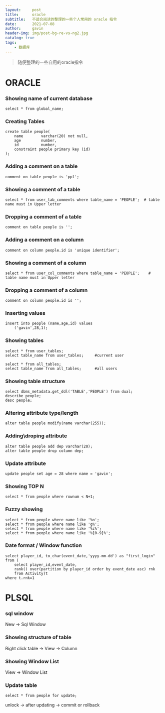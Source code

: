```yaml
---
layout:     post
title:      oracle
subtitle:   不适合阅读的整理的一些个人常用的 oracle 指令
date:       2021-07-08
author:     gavin
header-img: img/post-bg-re-vs-ng2.jpg
catalog: true
tags:
    - 数据库
---
```


>随便整理的一些自用的oracle指令

# ORACLE

### Showing name of current database
```
select * from global_name;
```

### Creating Tables

```
create table people(
    name        varchar(20) not null,
    age         number,
    id          number,
    constraint people primary key (id)
);
```

### Adding a comment on a table
```
comment on table people is 'ppl';
```

### Showing a comment of a table
```
select * from user_tab_comments where table_name = 'PEOPLE';  # table name must in Upper letter
```

### Dropping a comment of a table
```
comment on table people is '';
```

### Adding a comment on a column
```
comment on column people.id is 'unique identifier';
```

### Showing a comment of a column
```
select * from user_col_comments where table_name = 'PEOPLE';    # table name must in Upper letter
```

### Dropping a comment of a column
```
comment on column people.id is '';
```

### Inserting values

```
insert into people (name,age,id) values
    ('gavin',28,1);
```

### Showing tables

```
select * from user_tables;
select table_name from user_tables;     #current user

select * from all_tables;
select table_name from all_tables;      #all users
```

### Showing table structure
```
select dbms_metadata.get_ddl('TABLE','PEOPLE') from dual;
describe people;
desc people;
```

### Altering attribute type/length
```
alter table people modify(name varchar(255));
```

### Adding\droping attribute
```
alter table people add dep varchar(20);
alter table people drop column dep;
```

### Update attribute
```
update people set age = 28 where name = 'gavin';
```

### Showing TOP N 
```
select * from people where rownum < N+1;
```

### Fuzzy showing
```
select * from people where name like '%n';
select * from people where name like 'g%';
select * from people where name like '%i%';
select * from people where name like '%[0-9]%';
```


### Date format / Window function
```
select player_id, to_char(event_date,'yyyy-mm-dd') as "first_login"
from (
    select player_id,event_date,
    rank() over(partition by player_id order by event_date asc) rnk
    from Activity)t
where t.rnk=1
```

# PLSQL

### sql window

New -> Sql Window

### Showing structure of table

Right click table -> View -> Column

### Showing Window List

View -> Window List

### Update table

```
select * from people for update;
```

unlock -> after updating -> commit or rollback




